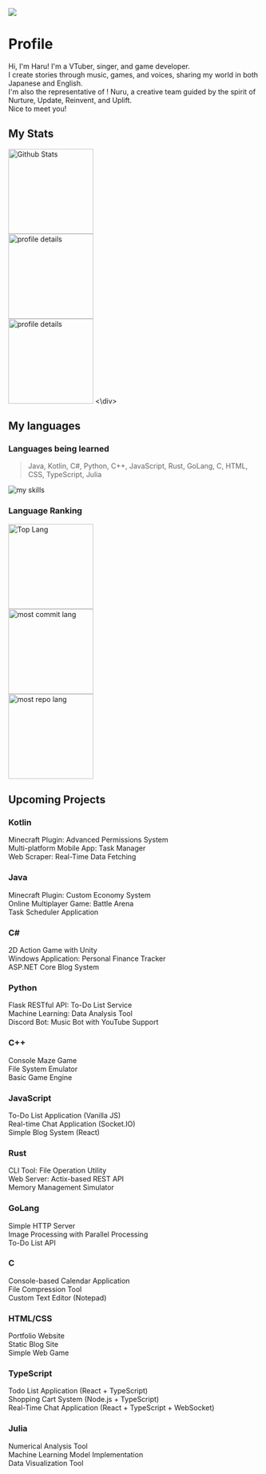 ![](https://komarev.com/ghpvc/?username=xXxHaruV&abbreviated=true&color=71A4D9)

# Profile
Hi, I'm Haru! I'm a VTuber, singer, and game developer. <br>
I create stories through music, games, and voices, sharing my world in both Japanese and English. <br>
I'm also the representative of ! Nuru, a creative team guided by the spirit of Nurture, Update, Reinvent, and Uplift. <br>
Nice to meet you!<br>

## My Stats
<div align="left"> 
  <img alt="Github Stats" height="170px" src="https://github-readme-stats.vercel.app/api?username=xXxHaruV&theme=transparent&layout=compact" ><br>
  <img alt="profile details" height="170px" src="http://github-profile-summary-cards.vercel.app/api/cards/profile-details?username=xXxHaruV&theme=transparent&layout=compact" ><br>
  <img alt="profile details" height="170px" src="http://github-profile-summary-cards.vercel.app/api/cards/productive-time?username=xXxHaruV&theme=transparent&utcOffset=+9.00&layout=compact" >
<\div>

## My languages
### Languages being learned
> Java, Kotlin, C#, Python, C++, JavaScript, Rust, GoLang, C, HTML, CSS, TypeScript, Julia
<img alt="my skills" src="https://skillicons.dev/icons?theme=dark&perline=7&i=java,kotlin,cs,python,cpp,js,rust,go,c,html,css,ts,julia" />

### Language Ranking
  <img alt="Top Lang" height="170px" src="https://github-readme-stats.vercel.app/api/top-langs/?username=xXxHaruV&theme=transparent&layout=compact" />
<br>

  <img alt="most commit lang" height="170px" src="http://github-profile-summary-cards.vercel.app/api/cards/most-commit-language?username=xXxHaruV&theme=transparent&exclude=%20&layout=compact" />
<br>

  <img alt="most repo lang" height="170px" src="http://github-profile-summary-cards.vercel.app/api/cards/repos-per-language?username=xXxHaruV&theme=transparent&exclude=%20&layout=compact" />
<br>

</div>

## Upcoming Projects
### Kotlin
Minecraft Plugin: Advanced Permissions System <br>
Multi-platform Mobile App: Task Manager <br>
Web Scraper: Real-Time Data Fetching <br>

### Java
Minecraft Plugin: Custom Economy System <br>
Online Multiplayer Game: Battle Arena <br>
Task Scheduler Application <br>

### C#
2D Action Game with Unity <br>
Windows Application: Personal Finance Tracker <br>
ASP.NET Core Blog System <br>

### Python
Flask RESTful API: To-Do List Service <br>
Machine Learning: Data Analysis Tool <br>
Discord Bot: Music Bot with YouTube Support <br>

### C++
Console Maze Game <br>
File System Emulator <br>
Basic Game Engine <br>

### JavaScript
To-Do List Application (Vanilla JS) <br>
Real-time Chat Application (Socket.IO) <br>
Simple Blog System (React) <br>

### Rust
CLI Tool: File Operation Utility <br>
Web Server: Actix-based REST API <br>
Memory Management Simulator <br>

### GoLang
Simple HTTP Server <br>
Image Processing with Parallel Processing <br>
To-Do List API <br>

### C
Console-based Calendar Application <br>
File Compression Tool <br>
Custom Text Editor (Notepad) <br>

### HTML/CSS
Portfolio Website <br>
Static Blog Site <br>
Simple Web Game <br>

### TypeScript
Todo List Application (React + TypeScript) <br>
Shopping Cart System (Node.js + TypeScript) <br>
Real-Time Chat Application (React + TypeScript + WebSocket) <br>

### Julia
Numerical Analysis Tool <br>
Machine Learning Model Implementation <br>
Data Visualization Tool <br>
